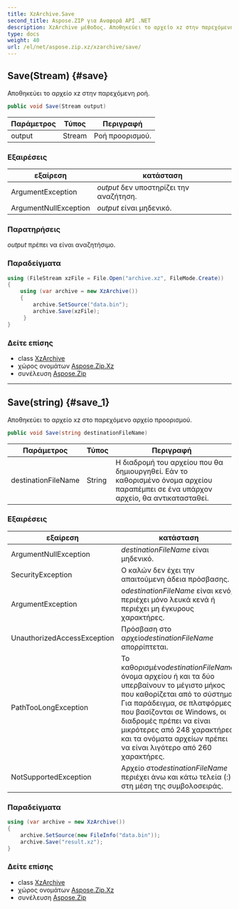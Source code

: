 ```yaml
---
title: XzArchive.Save
second_title: Aspose.ZIP για Αναφορά API .NET
description: XzArchive μέθοδος. Αποθηκεύει το αρχείο xz στην παρεχόμενη ροή.
type: docs
weight: 40
url: /el/net/aspose.zip.xz/xzarchive/save/
---
```

## Save(Stream) {#save}

Αποθηκεύει το αρχείο xz στην παρεχόμενη ροή.

```csharp
public void Save(Stream output)
```

| Παράμετρος | Τύπος | Περιγραφή |
| --- | --- | --- |
| output | Stream | Ροή προορισμού. |

### Εξαιρέσεις

| εξαίρεση | κατάσταση |
| --- | --- |
| ArgumentException | *output* δεν υποστηρίζει την αναζήτηση. |
| ArgumentNullException | *output* είναι μηδενικό. |

### Παρατηρήσεις

*output* πρέπει να είναι αναζητήσιμο.

### Παραδείγματα

```csharp
using (FileStream xzFile = File.Open("archive.xz", FileMode.Create))
{
    using (var archive = new XzArchive())
    {
        archive.SetSource("data.bin");
        archive.Save(xzFile);
     }
}
```

### Δείτε επίσης

* class [XzArchive](../)
* χώρος ονομάτων [Aspose.Zip.Xz](../../xzarchive/)
* συνέλευση [Aspose.Zip](../../../)

---

## Save(string) {#save_1}

Αποθηκεύει το αρχείο xz στο παρεχόμενο αρχείο προορισμού.

```csharp
public void Save(string destinationFileName)
```

| Παράμετρος | Τύπος | Περιγραφή |
| --- | --- | --- |
| destinationFileName | String | Η διαδρομή του αρχείου που θα δημιουργηθεί. Εάν το καθορισμένο όνομα αρχείου παραπέμπει σε ένα υπάρχον αρχείο, θα αντικατασταθεί. |

### Εξαιρέσεις

| εξαίρεση | κατάσταση |
| --- | --- |
| ArgumentNullException | *destinationFileName* είναι μηδενικό. |
| SecurityException | Ο καλών δεν έχει την απαιτούμενη άδεια πρόσβασης. |
| ArgumentException | ο*destinationFileName* είναι κενό, περιέχει μόνο λευκά κενά ή περιέχει μη έγκυρους χαρακτήρες. |
| UnauthorizedAccessException | Πρόσβαση στο αρχείο*destinationFileName* απορρίπτεται. |
| PathTooLongException | Το καθορισμένο*destinationFileName*, όνομα αρχείου ή και τα δύο υπερβαίνουν το μέγιστο μήκος που καθορίζεται από το σύστημα. Για παράδειγμα, σε πλατφόρμες που βασίζονται σε Windows, οι διαδρομές πρέπει να είναι μικρότερες από 248 χαρακτήρες και τα ονόματα αρχείων πρέπει να είναι λιγότερο από 260 χαρακτήρες. |
| NotSupportedException | Αρχείο στο*destinationFileName* περιέχει άνω και κάτω τελεία (:) στη μέση της συμβολοσειράς. |

### Παραδείγματα

```csharp
using (var archive = new XzArchive()) 
{
    archive.SetSource(new FileInfo("data.bin"));
    archive.Save("result.xz");
}
```

### Δείτε επίσης

* class [XzArchive](../)
* χώρος ονομάτων [Aspose.Zip.Xz](../../xzarchive/)
* συνέλευση [Aspose.Zip](../../../)


